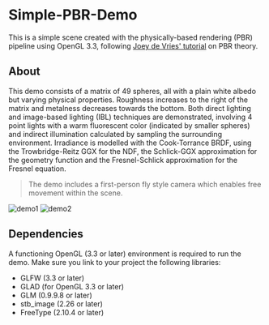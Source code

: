# Simple-PBR-Demo

This is a simple scene created with the physically-based rendering (PBR) pipeline using OpenGL 3.3, following [Joey de Vries' tutorial][tutorial] on PBR theory.


## About

This demo consists of a matrix of 49 spheres, all with a plain white albedo but varying physical properties. Roughness increases to the right of the matrix and metalness decreases towards the bottom. Both direct lighting and image-based lighting (IBL) techniques are demonstrated, involving 4 point lights with a warm fluorescent color (indicated by smaller spheres) and indirect illumination calculated by sampling the surrounding environment. Irradiance is modelled with the Cook-Torrance BRDF, using the Trowbridge-Reitz GGX for the NDF, the Schlick-GGX approximation for the geometry function and the Fresnel-Schlick approximation for the Fresnel equation.

> The demo includes a first-person fly style camera which enables free movement within the scene.

![demo1](https://github.com/tonysheng01/Simple-PBR-Scene/blob/main/demo/demo1.png)
![demo2](https://github.com/tonysheng01/Simple-PBR-Scene/blob/main/demo/demo2.png)


## Dependencies

A functioning OpenGL (3.3 or later) environment is required to run the demo. Make sure you link to your project the following libraries:
- GLFW (3.3 or later)
- GLAD (for OpenGL 3.3 or later)
- GLM (0.9.9.8 or later)
- stb_image (2.26 or later)
- FreeType (2.10.4 or later)


[tutorial]: https://learnopengl.com/PBR/Theory
